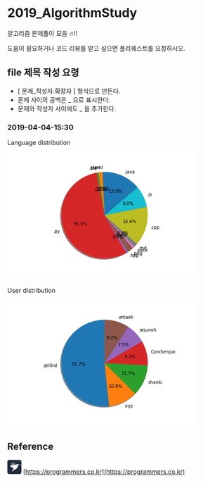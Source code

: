 # 2019_AlgorithmStudy
알고리즘 문제풀이 모음 🔥!!
  
도움이 필요하거나 코드 리뷰를 받고 싶으면 풀리퀘스트를 요청하시오.

## file 제목 작성 요령
- [ 문제_작성자.확장자 ] 형식으로 만든다.
- 문제 사이의 공백은 _ 으로 표시한다.
- 문제와 작성자 사이에도 _ 을 추가한다.

### 2019-04-04-15:30
Language distribution

![](reference/lanuage_2019-04-04_15-43-57.png)

User distribution

![](reference/user_2019-04-04_15-43-57.png)

## Reference
![programmers](reference/programmers_ico.png)
[https://programmers.co.kr](https://programmers.co.kr)
